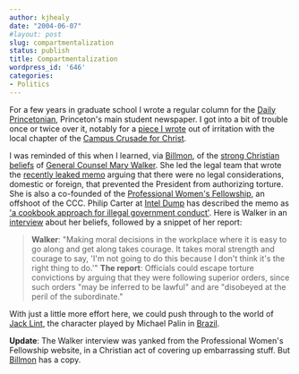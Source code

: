 ```yaml
---
author: kjhealy
date: "2004-06-07"
#layout: post
slug: compartmentalization
status: publish
title: Compartmentalization
wordpress_id: '646'
categories:
- Politics
---
```


For a few years in graduate school I wrote a regular column for the [Daily Princetonian](http://www.dailyprincetonian.com), Princeton's main student newspaper. I got into a bit of trouble once or twice over it, notably for a [piece I wrote](http://www.kieranhealy.org/files/columns/crusade.html) out of irritation with the local chapter of the [Campus Crusade for Christ](http://www.ccci.org/).

I was reminded of this when I learned, via [Billmon](http://billmon.org), of the [strong Christian beliefs](http://billmon.org/archives/001518.html) of [General Counsel Mary Walker](http://www.pwfsd.org/article.php?sid=238). She led the legal team that wrote the [recently leaked memo](http://www.nytimes.com/2004/06/08/politics/08ABUS.html?hp) arguing that there were no legal considerations, domestic or foreign, that prevented the President from authorizing torture. She is also a co-founded of the [Professional Women's Fellowship](http://www.pwfsd.org/), an offshoot of the CCC. Philip Carter at [Intel Dump](http://www.intel-dump.com) has described the memo as ['a cookbook approach for illegal government conduct'](http://www.intel-dump.com/archives/archive_2004_06_07.shtml#1086610719). Here is Walker in an [interview](http://www.pwfsd.org/article.php?sid=238) about her beliefs, followed by a snippet of her report:

> **Walker**: "Making moral decisions in the workplace where it is easy to go along and get along takes courage. It takes moral strength and courage to say, 'I'm not going to do this because I don't think it's the right thing to do.'"
>  **The report**: Officials could escape torture convictions by arguing that they were following superior orders, since such orders "may be inferred to be lawful" and are "disobeyed at the peril of the subordinate."

With just a little more effort here, we could push through to the world of [Jack Lint](http://www.trond.com/brazil/images/brazil48.jpg), the character played by Michael Palin in [Brazil](http://www.imdb.com/title/tt0088846/).

**Update**: The Walker interview was yanked from the Professional Women's Fellowship website, in a Christian act of covering up embarrassing stuff. But [Billmon](http://billmon.org/archives/001524.html) has a copy.
